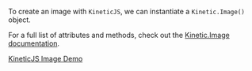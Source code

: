 
To create an image with `KineticJS`, we can instantiate a `Kinetic.Image()` object.

For a full list of attributes and methods, check out the [Kinetic.Image documentation](http://lavrton.github.io/KineticJS/api/Kinetic.Image.html).

<a class="jsbin-embed" href="http://jsbin.com/tamala/1/embed?js,output">KineticJS Image Demo</a><script src="http://static.jsbin.com/js/embed.js"></script>